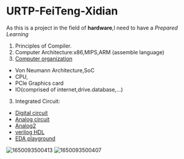 # URTP-FeiTeng-Xidian
As this is a project in the field of **hardware**,I need to have a _Prepared Learning_

1. Principles of Compiler.
1. Computer Architecture:x86,MIPS,ARM (assemble language)
2. [Computer organization](https://www.coursera.org/learn/jisuanji-zucheng?)
- Von Neumann Architecture,SoC
- CPU,
- PCIe Graphics card
- IO(comprised of internet,drive.database,...)
3. Integrated Circuit:
- [Digital circuit](https://www.tutorialspoint.com/digital_circuits/digital_combinational_circuits.htm)
- [Analog circuit](https://www.electronics-tutorial.net/analog-integrated-circuits/)
- [Analog2](https://www.analog.com/en/education/education-library/tutorials.html)
- [verilog HDL](https://hdlbits.01xz.net/wiki/Main_Page)
- [EDA playground](https://www.edaplayground.com/)


![1650093500413](https://user-images.githubusercontent.com/94885426/163666367-e095df95-682e-4424-bde6-e28f776d9a0f.jpg)
![1650093500407](https://user-images.githubusercontent.com/94885426/163666370-b804d586-ecc9-4cba-9d70-1b3bbaf3da00.jpg)
